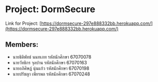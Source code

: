 # Project: DormSecure

Link for Project: [https://dormsecure-297e888332bb.herokuapp.com/](https://dormsecure-297e888332bb.herokuapp.com/)

## Members:
- นายธิติพัทธ์ นนทเภท รหัสนักศึกษา 67070078  
- นายวัทธิกร จุลปาน รหัสนักศึกษา 67070163  
- นายอภิศิษฎ์ นุ่นแก้ว รหัสนักศึกษา 67070198  
- นายปรัชญา เพียรพล รหัสนักศึกษา 67070248  
